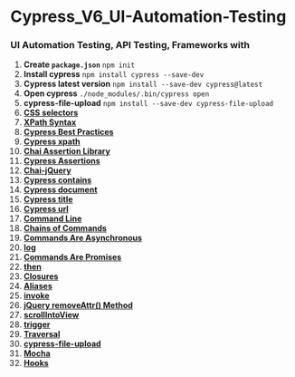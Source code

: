 # Cypress_V6_UI-Automation-Testing

### UI Automation Testing, API Testing, Frameworks with

1. **Create `package.json`**
   `npm init`
2. **Install cypress**
   `npm install cypress --save-dev`
3. **Cypress latest version**
   `npm install --save-dev cypress@latest`
4. **Open cypress**
   `./node_modules/.bin/cypress open`
5. **cypress-file-upload**
   `npm install --save-dev cypress-file-upload`
6. **[CSS selectors](https://developer.mozilla.org/en-US/docs/Web/CSS/CSS_Selectors)**
7. **[XPath Syntax](https://www.w3schools.com/xml/xpath_syntax.asp)**
8. **[Cypress Best Practices](https://docs.cypress.io/guides/references/best-practices#Organizing-Tests-Logging-In-Controlling-State)**
9. **[Cypress xpath](https://github.com/cypress-io/cypress-xpath)**
10. **[Chai Assertion Library](https://www.chaijs.com/)**
11. **[Cypress Assertions](https://docs.cypress.io/guides/references/assertions#Chai)**
12. **[Chai-jQuery](https://docs.cypress.io/guides/references/assertions#Chai-jQuery)**
13. **[Cypress contains](https://docs.cypress.io/api/commands/contains#Syntax)**
14. **[Cypress document](https://docs.cypress.io/api/commands/document#Syntax)**
15. **[Cypress title](https://docs.cypress.io/api/commands/title#Syntax)**
16. **[Cypress url](https://docs.cypress.io/api/commands/url#Syntax)**
17. **[Command Line](https://docs.cypress.io/guides/guides/command-line#Installation)**
18. **[Chains of Commands](https://docs.cypress.io/guides/core-concepts/introduction-to-cypress#Chains-of-Commands)**
19. **[Commands Are Asynchronous](https://docs.cypress.io/guides/core-concepts/introduction-to-cypress#Commands-Are-Asynchronous)**
20. **[log](https://docs.cypress.io/api/commands/log)**
21. **[Commands Are Promises](https://docs.cypress.io/guides/core-concepts/introduction-to-cypress#Commands-Are-Promises)**
22. **[then](https://docs.cypress.io/api/commands/then#Syntax)**
23. **[Closures](https://docs.cypress.io/guides/core-concepts/variables-and-aliases#Closures)**
24. **[Aliases](https://docs.cypress.io/guides/core-concepts/variables-and-aliases#Aliases)**
25. **[invoke](https://docs.cypress.io/api/commands/invoke#Syntax)**
26. **[jQuery removeAttr() Method](https://www.w3schools.com/jquery/html_removeattr.asp)**
27. **[scrollIntoView](https://docs.cypress.io/api/commands/scrollintoview#Syntax)**
28. **[trigger](https://docs.cypress.io/api/commands/trigger)**
29. **[Traversal](https://example.cypress.io/commands/traversal)**
30. **[cypress-file-upload](https://www.npmjs.com/package/cypress-file-upload)**
31. **[Mocha](https://docs.cypress.io/guides/references/bundled-tools#Mocha)**
32. **[Hooks](https://docs.cypress.io/guides/core-concepts/writing-and-organizing-tests#Hooks)**


